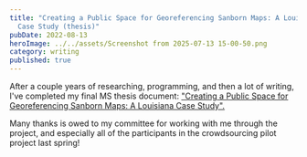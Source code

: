 ```yaml
---
title: "Creating a Public Space for Georeferencing Sanborn Maps: A Louisiana
  Case Study (thesis)"
pubDate: 2022-08-13
heroImage: ../../assets/Screenshot from 2025-07-13 15-00-50.png
category: writing
published: true
---
```

After a couple years of researching, programming, and then a lot of writing, I've completed my final MS thesis document: ["Creating a Public Space for Georeferencing Sanborn Maps: A Louisiana Case Study".](https://repository.lsu.edu/gradschool_theses/5641/)

Many thanks is owed to my committee for working with me through the project, and especially all of the participants in the crowdsourcing pilot project last spring!